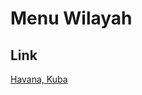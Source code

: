 # Menu Wilayah

## Link

[Havana, Kuba](https://github.com/gigit-pemilu/pemilu-2024-99-luar-negeri/tree/main/pileg-dpr/hitung-suara/sub/99-luar-negeri/sub/46-havana-kuba/sub/01-havana-kuba/sub/0001-havana-kuba)

